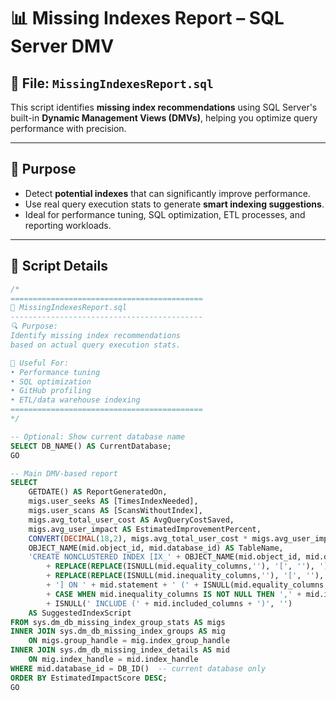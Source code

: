 # 📊 Missing Indexes Report – SQL Server DMV

## 🚀 File: `MissingIndexesReport.sql`

This script identifies **missing index recommendations** using SQL Server's built-in **Dynamic Management Views (DMVs)**, helping you optimize query performance with precision.

---

## 🎯 Purpose

- Detect **potential indexes** that can significantly improve performance.
- Use real query execution stats to generate **smart indexing suggestions**.
- Ideal for performance tuning, SQL optimization, ETL processes, and reporting workloads.

---

## 🧠 Script Details

```sql
/*
===========================================
🚀 MissingIndexesReport.sql
-------------------------------------------
🔍 Purpose:
Identify missing index recommendations
based on actual query execution stats.

📌 Useful For:
• Performance tuning
• SQL optimization
• GitHub profiling
• ETL/data warehouse indexing
===========================================
*/

-- Optional: Show current database name
SELECT DB_NAME() AS CurrentDatabase;
GO

-- Main DMV-based report
SELECT 
    GETDATE() AS ReportGeneratedOn,
    migs.user_seeks AS [TimesIndexNeeded],
    migs.user_scans AS [ScansWithoutIndex],
    migs.avg_total_user_cost AS AvgQueryCostSaved,
    migs.avg_user_impact AS EstimatedImprovementPercent,
    CONVERT(DECIMAL(18,2), migs.avg_total_user_cost * migs.avg_user_impact / 100.0 * (migs.user_seeks + migs.user_scans)) AS EstimatedImpactScore,
    OBJECT_NAME(mid.object_id, mid.database_id) AS TableName,
    'CREATE NONCLUSTERED INDEX [IX_' + OBJECT_NAME(mid.object_id, mid.database_id) + '_' 
        + REPLACE(REPLACE(ISNULL(mid.equality_columns,''), '[', ''), ']', '') + '_'
        + REPLACE(REPLACE(ISNULL(mid.inequality_columns,''), '[', ''), ']', '') 
        + '] ON ' + mid.statement + ' (' + ISNULL(mid.equality_columns,'') 
        + CASE WHEN mid.inequality_columns IS NOT NULL THEN ',' + mid.inequality_columns ELSE '' END + ')' 
        + ISNULL(' INCLUDE (' + mid.included_columns + ')', '') 
    AS SuggestedIndexScript
FROM sys.dm_db_missing_index_group_stats AS migs
INNER JOIN sys.dm_db_missing_index_groups AS mig 
    ON migs.group_handle = mig.index_group_handle
INNER JOIN sys.dm_db_missing_index_details AS mid 
    ON mig.index_handle = mid.index_handle
WHERE mid.database_id = DB_ID()  -- current database only
ORDER BY EstimatedImpactScore DESC;
GO
